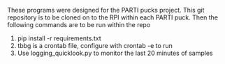 These programs were designed for the PARTI pucks project. This git repository is to be cloned on to the RPI within each PARTI puck. Then the following commands are to be run within the repo

1. pip install -r requirements.txt
1. tbbg is a crontab file, configure with crontab -e to run
1. Use logging_quicklook.py to monitor the last 20 minutes of samples
